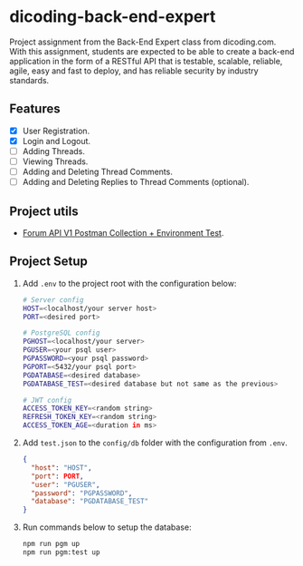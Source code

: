[pm-v1]:
  https://github.com/dicodingacademy/a276-backend-expert-labs/raw/099-shared-content/shared-content/03-submission-content/01-Forum-API-V1/Forum%20API%20V1%20Test.zip

# dicoding-back-end-expert

Project assignment from the Back-End Expert class from dicoding.com. With this
assignment, students are expected to be able to create a back-end application in
the form of a RESTful API that is testable, scalable, reliable, agile, easy and
fast to deploy, and has reliable security by industry standards.

## Features

- [x] User Registration.
- [x] Login and Logout.
- [ ] Adding Threads.
- [ ] Viewing Threads.
- [ ] Adding and Deleting Thread Comments.
- [ ] Adding and Deleting Replies to Thread Comments (optional).

## Project utils

- [Forum API V1 Postman Collection + Environment Test][pm-v1].

## Project Setup

1. Add `.env` to the project root with the configuration below:

   ```sh
   # Server config
   HOST=<localhost/your server host>
   PORT=<desired port>

   # PostgreSQL config
   PGHOST=<localhost/your server>
   PGUSER=<your psql user>
   PGPASSWORD=<your psql password>
   PGPORT=<5432/your psql port>
   PGDATABASE=<desired database>
   PGDATABASE_TEST=<desired database but not same as the previous>

   # JWT config
   ACCESS_TOKEN_KEY=<random string>
   REFRESH_TOKEN_KEY=<random string>
   ACCESS_TOKEN_AGE=<duration in ms>
   ```

2. Add `test.json` to the `config/db` folder with the configuration from `.env`.

   ```json
   {
     "host": "HOST",
     "port": PORT,
     "user": "PGUSER",
     "password": "PGPASSWORD",
     "database": "PGDATABASE_TEST"
   }
   ```

3. Run commands below to setup the database:
   ```sh
   npm run pgm up
   npm run pgm:test up
   ```
